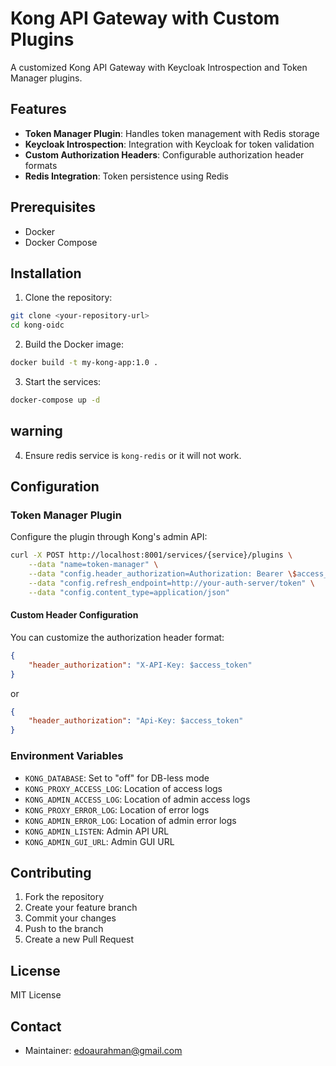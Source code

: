 # Kong API Gateway with Custom Plugins

A customized Kong API Gateway with Keycloak Introspection and Token Manager plugins.

## Features

- **Token Manager Plugin**: Handles token management with Redis storage
- **Keycloak Introspection**: Integration with Keycloak for token validation
- **Custom Authorization Headers**: Configurable authorization header formats
- **Redis Integration**: Token persistence using Redis

## Prerequisites

- Docker
- Docker Compose

## Installation

1. Clone the repository:
```bash
git clone <your-repository-url>
cd kong-oidc
```

2. Build the Docker image:
```bash
docker build -t my-kong-app:1.0 .
```

3. Start the services:
```bash
docker-compose up -d
```
## warning
4. Ensure redis service is `kong-redis` or it will not work.

## Configuration

### Token Manager Plugin

Configure the plugin through Kong's admin API:

```bash
curl -X POST http://localhost:8001/services/{service}/plugins \
    --data "name=token-manager" \
    --data "config.header_authorization=Authorization: Bearer \$access_token" \
    --data "config.refresh_endpoint=http://your-auth-server/token" \
    --data "config.content_type=application/json"
```

#### Custom Header Configuration

You can customize the authorization header format:

```json
{
    "header_authorization": "X-API-Key: $access_token"
}
```

or

```json
{
    "header_authorization": "Api-Key: $access_token"
}
```

### Environment Variables

- `KONG_DATABASE`: Set to "off" for DB-less mode
- `KONG_PROXY_ACCESS_LOG`: Location of access logs
- `KONG_ADMIN_ACCESS_LOG`: Location of admin access logs
- `KONG_PROXY_ERROR_LOG`: Location of error logs
- `KONG_ADMIN_ERROR_LOG`: Location of admin error logs
- `KONG_ADMIN_LISTEN`: Admin API URL
- `KONG_ADMIN_GUI_URL`: Admin GUI URL


## Contributing

1. Fork the repository
2. Create your feature branch
3. Commit your changes
4. Push to the branch
5. Create a new Pull Request

## License

MIT License

## Contact

- Maintainer: edoaurahman@gmail.com